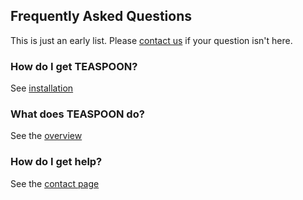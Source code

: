 ## Frequently Asked Questions

This is just an early list. Please [contact us](contact.md) if your question isn't here.

### How do I get TEASPOON?

See [installation](installation.md)

### What does TEASPOON do?

See the [overview](index.html#overview)

### How do I get help?

See the [contact page](contact.md)